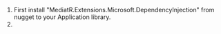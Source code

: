 1. First install "MediatR.Extensions.Microsoft.DependencyInjection" from nugget to your Application library.
2. 
